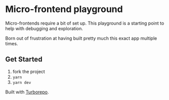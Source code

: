 # Micro-frontend playground

Micro-frontends require a bit of set up. This playground is a starting point to help with debugging and exploration. 

Born out of frustration at having built pretty much this exact app multiple times.

## Get Started
1. fork the project
2. `yarn`
3. `yarn dev`

Built with [Turborepo](https://turborepo.org/).